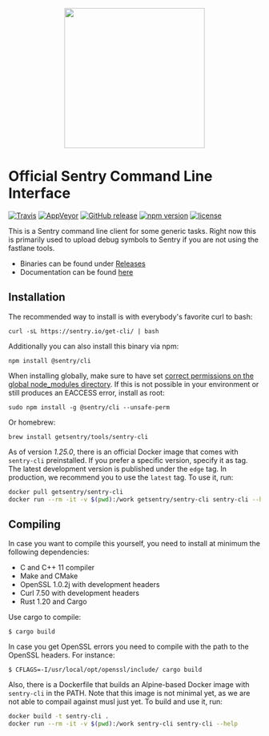 <p align="center">
    <img src="https://sentry-brand.storage.googleapis.com/sentry-logo-black.png" width="280">
    <br />
</p>

# Official Sentry Command Line Interface

[![Travis](https://img.shields.io/travis/getsentry/sentry-cli.svg)](https://travis-ci.org/getsentry/sentry-cli)
[![AppVeyor](https://img.shields.io/appveyor/ci/sentry/sentry-cli.svg)](https://ci.appveyor.com/project/sentry/sentry-cli)
[![GitHub release](https://img.shields.io/github/release/getsentry/sentry-cli.svg)](https://github.com/getsentry/sentry-cli/releases/latest)
[![npm version](https://img.shields.io/npm/v/@sentry/cli.svg)](https://www.npmjs.com/package/@sentry/cli)
[![license](https://img.shields.io/github/license/getsentry/sentry-cli.svg)](https://github.com/getsentry/sentry-cli/blob/master/LICENSE)

This is a Sentry command line client for some generic tasks. Right now this is
primarily used to upload debug symbols to Sentry if you are not using the
fastlane tools.

* Binaries can be found under
  [Releases](https://github.com/getsentry/sentry-cli/releases/)
* Documentation can be found [here](https://docs.sentry.io/hosted/learn/cli/)

## Installation

The recommended way to install is with everybody's favorite curl to bash:

    curl -sL https://sentry.io/get-cli/ | bash

Additionally you can also install this binary via npm:

    npm install @sentry/cli

When installing globally, make sure to have set
[correct permissions on the global node_modules directory](https://docs.npmjs.com/getting-started/fixing-npm-permissions).
If this is not possible in your environment or still produces an EACCESS error,
install as root:

    sudo npm install -g @sentry/cli --unsafe-perm

Or homebrew:

    brew install getsentry/tools/sentry-cli

As of version _1.25.0_, there is an official Docker image that comes with
`sentry-cli` preinstalled. If you prefer a specific version, specify it as tag.
The latest development version is published under the `edge` tag. In production,
we recommend you to use the `latest` tag. To use it, run:

```sh
docker pull getsentry/sentry-cli
docker run --rm -it -v $(pwd):/work getsentry/sentry-cli sentry-cli --help
```

## Compiling

In case you want to compile this yourself, you need to install at minimum the
following dependencies:

* C and C++ 11 compiler
* Make and CMake
* OpenSSL 1.0.2j with development headers
* Curl 7.50 with development headers
* Rust 1.20 and Cargo

Use cargo to compile:

    $ cargo build

In case you get OpenSSL errors you need to compile with the path to the OpenSSL
headers. For instance:

    $ CFLAGS=-I/usr/local/opt/openssl/include/ cargo build

Also, there is a Dockerfile that builds an Alpine-based Docker image with
`sentry-cli` in the PATH. Note that this image is not minimal yet, as we are not
able to compail against musl just yet. To build and use it, run:

```sh
docker build -t sentry-cli .
docker run --rm -it -v $(pwd):/work sentry-cli sentry-cli --help
```
